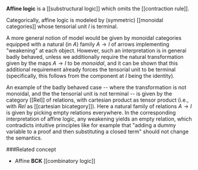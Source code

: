 **Affine logic** is a [[substructural logic]] which omits the [[contraction rule]]. 

Categorically, affine logic is modeled by (symmetric) [[monoidal categories]] whose tensorial unit $I$ is terminal.

A more general notion of model would be given by monoidal categories equipped with a natural (in $A$) family $A\to I$ of arrows implementing "weakening" at each object. However, such an interpretation is in general badly behaved, unless we additionally require the natural transformation given by the maps $A\to I$ to be *monoidal*, and it can be shown that this additional requirement already forces the tensorial unit to be terminal (specifically, this follows from the component at $I$ being the identity).

An example of the badly behaved case -- where the transformation is not monoidal, and the the tensorial unit is not terminal -- is given by the category [[Rel]] of relations, with cartesian product as tensor product (i.e., with $Rel$ as [[cartesian bicategory]]). Here a natural family of relations $A\to I$ is given by picking empty relations everywhere.  In the corresponding interpretation of affine logic, any weakening yields an empty relation, which contradicts intuitive principles like for example that "adding a dummy variable to a proof and then substituting a closed term" should not change the semantics.

###Related concept

* Affine **BCK** [[combinatory logic]] 